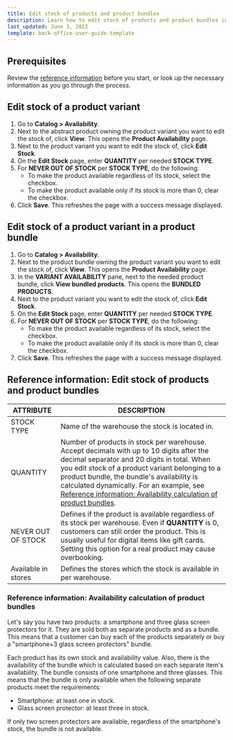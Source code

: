 ```yaml
---
title: Edit stock of products and product bundles
description: Learn how to edit stock of products and product bundles in the Back Office.
last_updated: June 3, 2022
template: back-office-user-guide-template
---
```



## Prerequisites

Review the [reference information](#reference-information-edit-stock-of-products-and-product-bundles) before you start, or look up the necessary information as you go through the process.

## Edit stock of a product variant


1. Go to **Catalog&nbsp;<span aria-label="and then">></span> Availability**.
2. Next to the abstract product owning the product variant you want to edit the stock of, click **View**.
    This opens the **Product Availability** page.
3. Next to the product variant you want to edit the stock of, click **Edit Stock**.
4. On the **Edit Stock** page, enter **QUANTITY** per needed **STOCK TYPE**.
5. For **NEVER OUT OF STOCK** per **STOCK TYPE**, do the following:
      * To make the product available regardless of its stock, select the checkbox.
      * To make the product available only if its stock is more than 0, clear the checkbox.
6. Click **Save**.
    This refreshes the page with a success message displayed.

## Edit stock of a product variant in a product bundle

1. Go to **Catalog&nbsp;<span aria-label="and then">></span> Availability**.
2. Next to the product bundle owning the product variant you want to edit the stock of, click **View**.
    This opens the **Product Availability** page.
3. In the **VARIANT AVAILABILITY** pane, next to the needed product bundle, click **View bundled products**.
    This opens the **BUNDLED PRODUCTS**.
4. Next to the product variant you want to edit the stock of, click **Edit Stock**.
5. On the **Edit Stock** page, enter **QUANTITY** per needed **STOCK TYPE**.
6. For **NEVER OUT OF STOCK** per **STOCK TYPE**, do the following:
      * To make the product available regardless of its stock, select the checkbox.
      * To make the product available only if its stock is more than 0, clear the checkbox.
7. Click **Save**.
    This refreshes the page with a success message displayed.


## Reference information: Edit stock of products and product bundles

| ATTRIBUTE | DESCRIPTION |
| --- | --- |
| STOCK TYPE | Name of the warehouse the stock is located in. |
| QUANTITY | Number of products in stock per warehouse. Accept decimals with up to 10 digits after the decimal separator and 20 digits in total. When you edit stock of a product variant belonging to a product bundle, the bundle's availability is calculated dynamically. For an example, see [Reference information: Availability calculation of product bundles](#reference-information-availability-calculation-of-product-bundles). |
| NEVER OUT OF STOCK | Defines if the product is available regardless of its stock per warehouse. Even if **QUANTITY** is 0, customers can still order the product. This is usually useful for digital items like gift cards. Setting this option for a real product may cause overbooking. |
| Available in stores | Defines the stores which the stock is available in per warehouse. |

### Reference information: Availability calculation of product bundles

Let's say you have two products: a smartphone and three glass screen protectors for it. They are sold both as separate products and as a bundle. This means that a customer can buy each of the products separately or buy a "smartphone+3 glass screen protectors" bundle.

Each product has its own stock and availability value. Also, there is the availability of the bundle which is calculated based on each separate item's availability. The bundle consists of one smartphone and three glasses. This means that the bundle is only available when the following separate products meet the requirements:
* Smartphone: at least one in stock.
* Glass screen protector: at least three in stock.

If only two screen protectors are available, regardless of the smartphone's stock, the bundle is not available.
